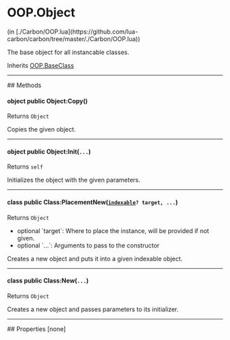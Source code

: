 <link href="../../style.css" rel="stylesheet" type="text/css"/>
<h1 class="class-title">OOP.Object</h1>
<span class="file-link">(in [./Carbon/OOP.lua](https://github.com/lua-carbon/carbon/tree/master/./Carbon/OOP.lua))</span><br/>

The base object for all instancable classes.

<span class="bold">Inherits <a href="Classes/OOP.BaseClass">OOP.BaseClass</a></span>

<hr />
## Methods
<h4 class="method-name"><span class="doc-scope doc-object">object</span> <span class="doc-visibility doc-public">public</span> Object:Copy()</h4>
<p class="method-returns bold">Returns <code>Object</code></p>
<ul class="doc-arg-list">

</ul>

Copies the given object.
<hr/>
<h4 class="method-name"><span class="doc-scope doc-object">object</span> <span class="doc-visibility doc-public">public</span> Object:Init(<code>...</code>)</h4>
<p class="method-returns bold">Returns <code>self</code></p>
<ul class="doc-arg-list">

</ul>

Initializes the object with the given parameters.
<hr/>
<h4 class="method-name"><span class="doc-scope doc-class">class</span> <span class="doc-visibility doc-public">public</span> Class:PlacementNew(<code><a href="Types#indexable">indexable</a>? target, ...</code>)</h4>
<p class="method-returns bold">Returns <code>Object</code></p>
<ul class="doc-arg-list">
<li><span class="doc-arg-level doc-optional">optional</span>  `target`: Where to place the instance, will be provided if not given.</li>
<li><span class="doc-arg-level doc-optional">optional</span>  `...`: Arguments to pass to the constructor</li>
</ul>

Creates a new object and puts it into a given indexable object.
<hr/>
<h4 class="method-name"><span class="doc-scope doc-class">class</span> <span class="doc-visibility doc-public">public</span> Class:New(<code>...</code>)</h4>
<p class="method-returns bold">Returns <code>Object</code></p>
<ul class="doc-arg-list">

</ul>

Creates a new object and passes parameters to its initializer.

<hr />
## Properties
[none]